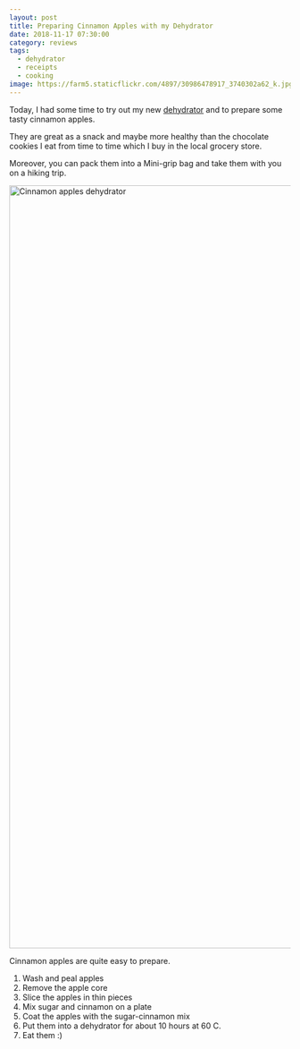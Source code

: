 ```yaml
---
layout: post
title: Preparing Cinnamon Apples with my Dehydrator
date: 2018-11-17 07:30:00
category: reviews
tags:
  - dehydrator
  - receipts
  - cooking
image: https://farm5.staticflickr.com/4897/30986478917_3740302a62_k.jpg
---
```


Today, I had some time to try out my new <a href="https://amzn.to/2qZOvNb" rel="nofollow">dehydrator</a> and to prepare some tasty cinnamon apples. 

They are great as a snack and maybe more healthy than the chocolate cookies I eat from time to time which I buy in the local grocery store. 

Moreover, you can pack them into a Mini-grip bag and take them with you on a hiking trip.

<img src="https://farm5.staticflickr.com/4897/30986478917_3740302a62_k.jpg" width="2048" height="1365" alt="Cinnamon apples dehydrator">

<!--more-->

Cinnamon apples are quite easy to prepare.

1. Wash and peal apples
2. Remove the apple core
3. Slice the apples in thin pieces
4. Mix sugar and cinnamon on a plate
5. Coat the apples with the sugar-cinnamon mix
6. Put them into a dehydrator for about 10 hours at 60 C.
7. Eat them :)

